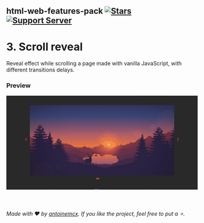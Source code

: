 ## html-web-features-pack [![Stars](https://img.shields.io/github/stars/antoinemcx/html-web-features-pack)](https://github.com/antoinemcx/html-web-features-pack) [![Support Server](https://img.shields.io/discord/738122381062832180.svg?label=&logo=discord&logoColor=ffffff&color=7389D8&labelColor=6A7EC2)](https://discord.gg/G6WQsMQShZ)

# 3. Scroll reveal
Reveal effect while scrolling a page made with vanilla JavaScript, with different transitions delays.

### Preview
<img src="https://github.com/antoinemcx/html-web-features-pack/blob/3.-Scroll-reveal/preview.gif">

‎
   
###### Made with ❤️ by [antoinemcx](https://github.com/antoinemcx). If you like the project, feel free to put a ⭐.